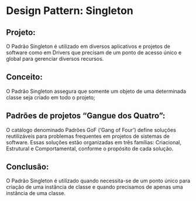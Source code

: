 # Design Pattern: Singleton

## Projeto:

O Padrão Singleton é utilizado em diversos aplicativos e projetos de software como em Drivers que precisam de um ponto de acesso único e global para gerenciar diversos recursos.

## Conceito:

O Padrão Singleton assegura que somente um objeto de uma determinada classe seja criado em todo o projeto; 

## Padrões de projetos “Gangue dos Quatro”:

O catálogo denominado Padrões GoF (‘Gang of Four’) define soluções reutilizáveis para problemas frequentes em projetos de sistemas de software. Essas soluções estão organizadas em três famílias: Criacional, Estrutural e Comportamental, conforme o propósito de cada solução.

## Conclusão:

O Padrão Singleton é utilizado quando necessita-se de um ponto único para criação de uma instância de classe e quando precisamos de apenas uma instância de uma classe. 
